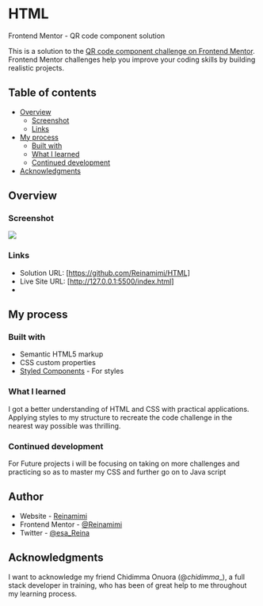 # HTML
Frontend Mentor - QR code component solution

This is a solution to the [QR code component challenge on Frontend Mentor](https://www.frontendmentor.io/challenges/qr-code-component-iux_sIO_H). Frontend Mentor challenges help you improve your coding skills by building realistic projects. 

## Table of contents

- [Overview](#overview)
  - [Screenshot](#screenshot)
  - [Links](#links)
- [My process](#my-process)
  - [Built with](#built-with)
  - [What I learned](#what-i-learned)
  - [Continued development](#continued-development)
- [Acknowledgments](#acknowledgments)

## Overview

### Screenshot

![](./screenshot.jpg)

### Links

- Solution URL: [https://github.com/Reinamimi/HTML]
- Live Site URL: [http://127.0.0.1:5500/index.html]
- 
## My process

### Built with

- Semantic HTML5 markup
- CSS custom properties
- [Styled Components](https://styled-components.com/) - For styles

### What I learned

I got a better understanding of HTML and CSS with practical applications. Applying styles to my structure to recreate the code challenge in the nearest way possible was thrilling. 

### Continued development

For Future projects i will be focusing on taking on more challenges and practicing so as to master my CSS and further go on to Java script  

## Author

- Website - [Reinamimi](https://www.reinamimi.com)
- Frontend Mentor - [@Reinamimi](https://www.frontendmentor.io/profile/Reinamimi)
- Twitter - [@esa_Reina](https://www.twitter.com/esa_Reina)

## Acknowledgments

I want to acknowledge my friend Chidimma Onuora (@_chidimma__), a full stack developer in training, who has been of great help to me throughout my learning process. 


